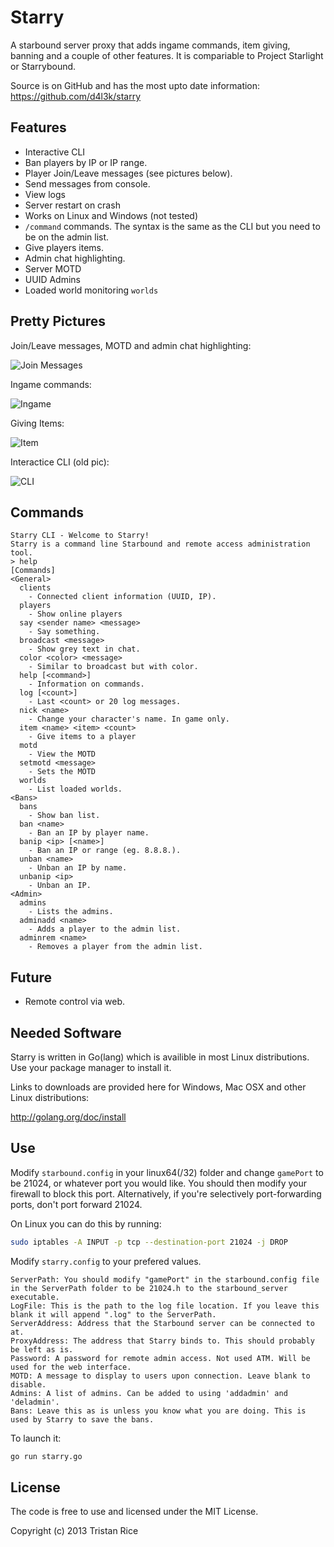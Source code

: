 Starry
======

A starbound server proxy that adds ingame commands, item giving, banning and a couple of other features. It is compariable to Project Starlight or Starrybound.

Source is on GitHub and has the most upto date information: https://github.com/d4l3k/starry

Features
-----
* Interactive CLI
* Ban players by IP or IP range.
* Player Join/Leave messages (see pictures below).
* Send messages from console.
* View logs
* Server restart on crash
* Works on Linux and Windows (not tested)
* `/command` commands. The syntax is the same as the CLI but you need to be on the admin list.
* Give players items.
* Admin chat highlighting.
* Server MOTD
* UUID Admins
* Loaded world monitoring `worlds`

Pretty Pictures
------
Join/Leave messages, MOTD and admin chat highlighting:

![Join Messages](http://i.imgur.com/77nJAAI.png)

Ingame commands:

![Ingame](http://i.imgur.com/xq3lZK6.png)

Giving Items:

![Item](http://i.imgur.com/mCAWxE8.png)

Interactice CLI (old pic):

![CLI](http://i.imgur.com/ZKP9OHM.png)

Commands
-----
```
Starry CLI - Welcome to Starry!
Starry is a command line Starbound and remote access administration tool.
> help
[Commands]
<General>
  clients 
    - Connected client information (UUID, IP).
  players 
    - Show online players
  say <sender name> <message>
    - Say something.
  broadcast <message>
    - Show grey text in chat.
  color <color> <message>
    - Similar to broadcast but with color.
  help [<command>]
    - Information on commands.
  log [<count>]
    - Last <count> or 20 log messages.
  nick <name>
    - Change your character's name. In game only.
  item <name> <item> <count>
    - Give items to a player
  motd 
    - View the MOTD
  setmotd <message>
    - Sets the MOTD
  worlds 
    - List loaded worlds.
<Bans>
  bans 
    - Show ban list.
  ban <name>
    - Ban an IP by player name.
  banip <ip> [<name>]
    - Ban an IP or range (eg. 8.8.8.).
  unban <name>
    - Unban an IP by name.
  unbanip <ip>
    - Unban an IP.
<Admin>
  admins 
    - Lists the admins.
  adminadd <name>
    - Adds a player to the admin list.
  adminrem <name>
    - Removes a player from the admin list.
```

Future
-----
* Remote control via web.

Needed Software
-----
Starry is written in Go(lang) which is availible in most Linux distributions. Use your package manager to install it.

Links to downloads are provided here for Windows, Mac OSX and other Linux distributions:

http://golang.org/doc/install

Use
------

Modify `starbound.config` in your linux64(/32) folder and change `gamePort` to be 21024, or whatever port you would like. You should then modify your firewall to block this port. Alternatively, if you're selectively port-forwarding ports, don't port forward 21024. 

On Linux you can do this by running:
```bash
sudo iptables -A INPUT -p tcp --destination-port 21024 -j DROP
```

Modify `starry.config` to your prefered values.
```
ServerPath: You should modify "gamePort" in the starbound.config file in the ServerPath folder to be 21024.h to the starbound_server executable.
LogFile: This is the path to the log file location. If you leave this blank it will append ".log" to the ServerPath.
ServerAddress: Address that the Starbound server can be connected to at. 
ProxyAddress: The address that Starry binds to. This should probably be left as is.
Password: A password for remote admin access. Not used ATM. Will be used for the web interface.
MOTD: A message to display to users upon connection. Leave blank to disable.
Admins: A list of admins. Can be added to using 'addadmin' and 'deladmin'.
Bans: Leave this as is unless you know what you are doing. This is used by Starry to save the bans.
```

To launch it:
```bash
go run starry.go
```


License
-----
The code is free to use and licensed under the MIT License.

Copyright (c) 2013 Tristan Rice
